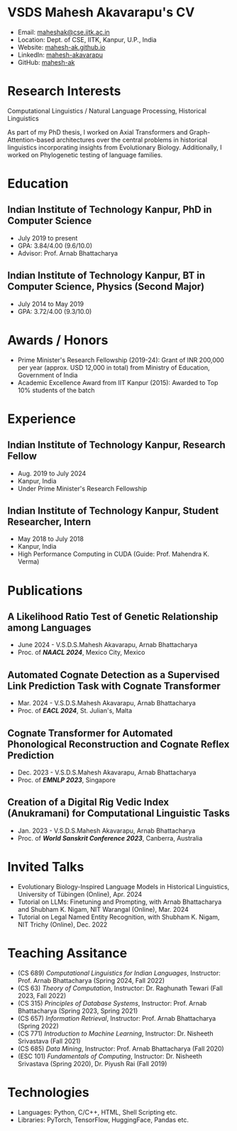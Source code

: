 # VSDS Mahesh Akavarapu's CV

- Email: [maheshak@cse.iitk.ac.in](mailto:maheshak@cse.iitk.ac.in)
- Location: Dept. of CSE, IITK, Kanpur, U.P., India
- Website: [mahesh-ak.github.io](https://mahesh-ak.github.io/)
- LinkedIn: [mahesh-akavarapu](https://linkedin.com/in/mahesh-akavarapu)
- GitHub: [mahesh-ak](https://github.com/mahesh-ak)


# Research Interests

Computational Linguistics / Natural Language Processing, Historical Linguistics

As part of my PhD thesis, I worked on Axial Transformers and Graph-Attention-based architectures over the central problems in historical linguistics incorporating insights from Evolutionary Biology. Additionally, I worked on Phylogenetic testing of language families.

# Education

## Indian Institute of Technology Kanpur, PhD in Computer Science

- July 2019 to present
- GPA: 3.84/4.00 (9.6/10.0)
- Advisor: Prof. Arnab Bhattacharya

## Indian Institute of Technology Kanpur, BT in Computer Science, Physics (Second Major)

- July 2014 to May 2019
- GPA: 3.72/4.00 (9.3/10.0)

# Awards / Honors

- Prime Minister's Research Fellowship (2019-24): Grant of INR 200,000 per year (approx. USD 12,000 in total) from Ministry of Education, Government of India
- Academic Excellence Award from IIT Kanpur (2015): Awarded to Top 10% students of the batch
# Experience

## Indian Institute of Technology Kanpur, Research Fellow

- Aug. 2019 to July 2024
- Kanpur, India
- Under Prime Minister's Research Fellowship

## Indian Institute of Technology Kanpur, Student Researcher, Intern

- May 2018 to July 2018
- Kanpur, India
- High Performance Computing in CUDA (Guide: Prof. Mahendra K. Verma)

# Publications

## A Likelihood Ratio Test of Genetic Relationship among Languages 
- June 2024 - V.S.D.S.Mahesh Akavarapu, Arnab Bhattacharya
- Proc. of ***NAACL 2024***, Mexico City, Mexico 
## Automated Cognate Detection as a Supervised Link Prediction Task with Cognate Transformer 
- Mar. 2024 - V.S.D.S.Mahesh Akavarapu, Arnab Bhattacharya
- Proc. of ***EACL 2024***, St. Julian's, Malta 
## Cognate Transformer for Automated Phonological Reconstruction and Cognate Reflex Prediction 
- Dec. 2023 - V.S.D.S.Mahesh Akavarapu, Arnab Bhattacharya
- Proc. of ***EMNLP 2023***, Singapore 
## Creation of a Digital Rig Vedic Index (Anukramani) for Computational Linguistic Tasks 
- Jan. 2023 - V.S.D.S.Mahesh Akavarapu, Arnab Bhattacharya
- Proc. of ***World Sanskrit Conference 2023***, Canberra, Australia 
# Invited Talks

- Evolutionary Biology-Inspired Language Models in Historical Linguistics, University of Tübingen (Online), Apr. 2024
- Tutorial on LLMs: Finetuning and Prompting, with Arnab Bhattacharya and Shubham K. Nigam, NIT Warangal (Online), Mar. 2024
- Tutorial on Legal Named Entity Recognition, with Shubham K. Nigam, NIT Trichy (Online), Dec. 2022
# Teaching Assitance

- (CS 689) *Computational Linguistics for Indian Languages*, Instructor: Prof. Arnab Bhattacharya (Spring 2024, Fall 2022)
- (CS 63) *Theory of Computation*, Instructor: Dr. Raghunath Tewari (Fall 2023, Fall 2022)
- (CS 315) *Principles of Database Systems*, Instructor: Prof. Arnab Bhattacharya (Spring 2023, Spring 2021)
- (CS 657) *Information Retrieval*, Instructor: Prof. Arnab Bhattacharya (Spring 2022)
- (CS 771) *Introduction to Machine Learning*, Instructor: Dr. Nisheeth Srivastava (Fall 2021)
- (CS 685) *Data Mining*, Instructor: Prof. Arnab Bhattacharya (Fall 2020)
- (ESC 101) *Fundamentals of Computing*, Instructor: Dr. Nisheeth Srivastava (Spring 2020), Dr. Piyush Rai (Fall 2019)
# Technologies

- Languages: Python, C/C++, HTML, Shell Scripting etc.
- Libraries: PyTorch, TensorFlow, HuggingFace, Pandas etc.
